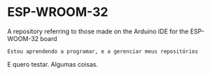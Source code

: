 # ESP-WROOM-32
 A repository referring to those made on the Arduino IDE for the ESP-WOOM-32 board


    Estou aprendendo a programar, e a gerenciar meus repositórios

E quero testar.
   Algumas coisas.